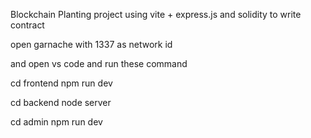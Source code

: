 

Blockchain Planting project using vite + express.js and solidity to write contract  

open garnache with 1337 as network id 

and open vs code and run these command

cd frontend
npm run dev


cd backend
node server


cd admin
npm run dev
